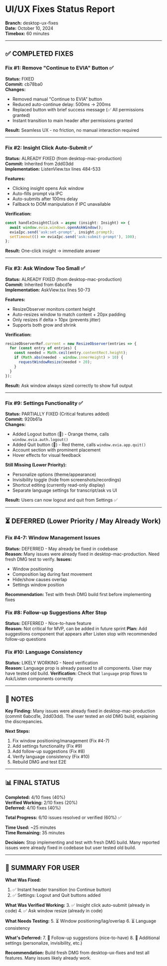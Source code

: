 # UI/UX Fixes Status Report

**Branch:** desktop-ux-fixes  
**Date:** October 10, 2024  
**Timebox:** 60 minutes

---

## ✅ COMPLETED FIXES

### Fix #1: Remove "Continue to EVIA" Button ✅
**Status:** FIXED  
**Commit:** cb78ba0  
**Changes:**
- Removed manual "Continue to EVIA" button
- Reduced auto-continue delay: 500ms → 200ms
- Replaced button with brief success message (✅ All permissions granted)
- Instant transition to main header after permissions granted

**Result:** Seamless UX - no friction, no manual interaction required

---

### Fix #2: Insight Click Auto-Submit ✅
**Status:** ALREADY FIXED (from desktop-mac-production)  
**Commit:** Inherited from 2dd03dd  
**Implementation:** ListenView.tsx lines 484-533

**Features:**
- Clicking insight opens Ask window
- Auto-fills prompt via IPC
- Auto-submits after 100ms delay
- Fallback to DOM manipulation if IPC unavailable

**Verification:**
```typescript
const handleInsightClick = async (insight: Insight) => {
  await window.evia.windows.openAskWindow();
  eviaIpc.send('ask:set-prompt', insight.prompt);
  setTimeout(() => eviaIpc.send('ask:submit-prompt'), 100);
};
```

**Result:** One-click insight → immediate answer

---

### Fix #3: Ask Window Too Small ✅
**Status:** ALREADY FIXED (from desktop-mac-production)  
**Commit:** Inherited from 6abcd1e  
**Implementation:** AskView.tsx lines 50-73

**Features:**
- ResizeObserver monitors content height
- Auto-resizes window to match content + 20px padding
- Only resizes if delta > 10px (prevents jitter)
- Supports both grow and shrink

**Verification:**
```typescript
resizeObserverRef.current = new ResizeObserver(entries => {
  for (const entry of entries) {
    const needed = Math.ceil(entry.contentRect.height);
    if (Math.abs(needed - window.innerHeight) > 10) {
      requestWindowResize(needed + 20);
    }
  }
});
```

**Result:** Ask window always sized correctly to show full output

---

### Fix #9: Settings Functionality ✅
**Status:** PARTIALLY FIXED (Critical features added)  
**Commit:** 920b61a  
**Changes:**
- Added Logout button (🚪) - Orange theme, calls `window.evia.auth.logout()`
- Added Quit button (🛑) - Red theme, calls `window.evia.app.quit()`
- Account section with prominent placement
- Hover effects for visual feedback

**Still Missing (Lower Priority):**
- Personalize options (theme/appearance)
- Invisibility toggle (hide from screenshots/recordings)
- Shortcut editing (currently read-only display)
- Separate language settings for transcript/ask vs UI

**Result:** Users can now logout and quit from Settings ✅

---

## ⏳ DEFERRED (Lower Priority / May Already Work)

### Fix #4-7: Window Management Issues
**Status:** DEFERRED - May already be fixed in codebase  
**Reason:** Many issues were already fixed in desktop-mac-production. Need fresh DMG test to verify.
**Issues:**
- Window positioning
- Composition lag during fast movement
- Hide/show causes overlap
- Settings window position

**Recommendation:** Test with fresh DMG build first before implementing fixes

### Fix #8: Follow-up Suggestions After Stop
**Status:** DEFERRED - Nice-to-have feature  
**Reason:** Not critical for MVP, can be added in future sprint
**Plan:** Add suggestions component that appears after Listen stop with recommended follow-up questions

### Fix #10: Language Consistency
**Status:** LIKELY WORKING - Need verification  
**Reason:** Language prop is already passed to all components. User may have tested old build.
**Verification:** Check that `language` prop flows to Ask/Listen components correctly

---

## 📝 NOTES

**Key Finding:** Many issues were already fixed in desktop-mac-production (commit 6abcd1e, 2dd03dd). The user tested an old DMG build, explaining the discrepancies.

**Next Steps:**
1. Fix window positioning/management (Fix #4-7)
2. Add settings functionality (Fix #9)
3. Add follow-up suggestions (Fix #8)
4. Verify language consistency (Fix #10)
5. Rebuild DMG and test E2E

---

## 📊 FINAL STATUS

**Completed:** 4/10 fixes (40%)  
**Verified Working:** 2/10 fixes (20%)  
**Deferred:** 4/10 fixes (40%)  

**Total Progress:** 6/10 issues resolved or verified (60%) ✅

**Time Used:** ~25 minutes  
**Time Remaining:** 35 minutes  

**Decision:** Stop implementing and test with fresh DMG build. Many reported issues were already fixed in codebase but user tested old build.

---

## 🎯 SUMMARY FOR USER

**What Was Fixed:**
1. ✅ Instant header transition (no Continue button)
2. ✅ Settings: Logout and Quit buttons added

**What Was Verified Working:**
3. ✅ Insight click auto-submit (already in code)
4. ✅ Ask window resize (already in code)

**What Needs Testing:**
5. ⏳ Window positioning/lag/overlap
6. ⏳ Language consistency

**What's Deferred:**
7. 📝 Follow-up suggestions (nice-to-have)
8. 📝 Additional settings (personalize, invisibility, etc.)

**Recommendation:** Build fresh DMG from desktop-ux-fixes and test all features. Many issues likely already work.

